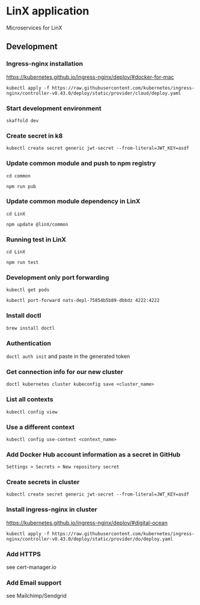 # LinX application

Microservices for LinX

## Development

### Ingress-nginx installation

https://kubernetes.github.io/ingress-nginx/deploy/#docker-for-mac

`kubectl apply -f https://raw.githubusercontent.com/kubernetes/ingress-nginx/controller-v0.43.0/deploy/static/provider/cloud/deploy.yaml`

### Start development environment

`skaffold dev`

### Create secret in k8

`kubectl create secret generic jwt-secret --from-literal=JWT_KEY=asdf`

### Update common module and push to npm registry

`cd common`

`npm run pub`

### Update common module dependency in LinX

`cd LinX`

`npm update @linX/common`

### Running test in LinX

`cd LinX`

`npm run test`

### Development only port forwarding

`kubectl get pods`

`kubectl port-forward nats-depl-75854b5b89-dbbdz 4222:4222`

### Install doctl

`brew install doctl`

### Authentication

`doctl auth init` and paste in the generated token

### Get connection info for our new cluster

`doctl kubernetes cluster kubeconfig save <cluster_name>`

### List all contexts

`kubectl config view`

### Use a different context

`kubectl config use-context <context_name>`

### Add Docker Hub account information as a secret in GitHub

`Settings > Secrets > New repository secret`

### Create secrets in cluster

`kubectl create secret generic jwt-secret --from-literal=JWT_KEY=asdf`

### Install ingress-nginx in cluster

https://kubernetes.github.io/ingress-nginx/deploy/#digital-ocean

`kubectl apply -f https://raw.githubusercontent.com/kubernetes/ingress-nginx/controller-v0.43.0/deploy/static/provider/do/deploy.yaml`

### Add HTTPS

see cert-manager.io

### Add Email support

see Mailchimp/Sendgrid
